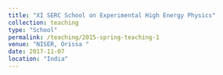 ```yaml
---
title: "XI SERC School on Experimental High Energy Physics"
collection: teaching
type: "School"
permalink: /teaching/2015-spring-teaching-1
venue: "NISER, Orissa "
date: 2017-11-07
location: "India"
---
```






